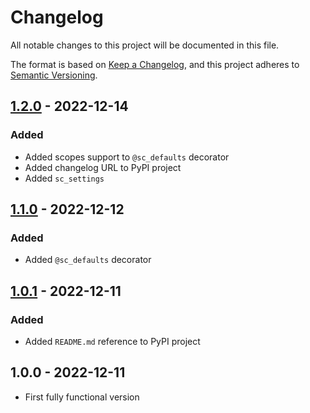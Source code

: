 # Changelog

All notable changes to this project will be documented in this file.

The format is based on [Keep a Changelog](https://keepachangelog.com/en/1.0.0/),
and this project adheres to [Semantic Versioning](https://semver.org/spec/v2.0.0.html).

## [1.2.0] - 2022-12-14

### Added

- Added scopes support to `@sc_defaults` decorator
- Added changelog URL to PyPI project
- Added `sc_settings`

## [1.1.0] - 2022-12-12

### Added 

- Added `@sc_defaults` decorator

## [1.0.1] - 2022-12-11

### Added

- Added `README.md` reference to PyPI project

## 1.0.0 - 2022-12-11

- First fully functional version

[1.2.0]: https://github.com/vsego/settings-collector/releases/tag/v1.2.0
[1.1.0]: https://github.com/vsego/settings-collector/releases/tag/v1.1.0
[1.0.1]: https://github.com/vsego/settings-collector/releases/tag/v1.0.1
